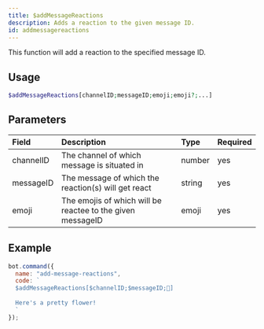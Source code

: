 ```yaml
---
title: $addMessageReactions
description: Adds a reaction to the given message ID.
id: addmessagereactions
---
```


This function will add a reaction to the specified message ID.

## Usage

```php
$addMessageReactions[channelID;messageID;emoji;emoji?;...]
```

## Parameters

| Field | Description | Type | Required |
| :--- | :--- | :--- | :--- |
| channelID | The channel of which message is situated in | number | yes |
| messageID | The message of which the reaction(s) will get react | string | yes |
| emoji | The emojis of which will be reactee to the given messageID | emoji | yes |

## Example

```javascript
bot.command({
  name: "add-message-reactions",
  code: `
  $addMessageReactions[$channelID;$messageID;🌸]
  
  Here's a pretty flower!
  `
});
```

